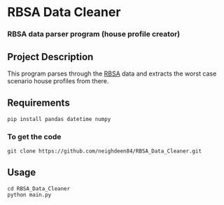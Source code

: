 # RBSA Data Cleaner
### RBSA data parser program (house profile creator)

## Project Description
This program parses through the [RBSA](https://neea.org/data/residential-building-stock-assessment) data and extracts the worst case scenario house profiles from there.



## Requirements
```
pip install pandas datetime numpy
```

### To get the code
```
git clone https://github.com/neighdeen84/RBSA_Data_Cleaner.git
```


## Usage
```
cd RBSA_Data_Cleaner
python main.py
```
